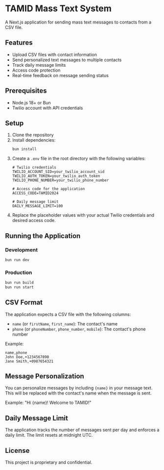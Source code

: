 # TAMID Mass Text System

A Next.js application for sending mass text messages to contacts from a CSV file.

## Features

- Upload CSV files with contact information
- Send personalized text messages to multiple contacts
- Track daily message limits
- Access code protection
- Real-time feedback on message sending status

## Prerequisites

- Node.js 18+ or Bun
- Twilio account with API credentials

## Setup

1. Clone the repository
2. Install dependencies:
   ```bash
   bun install
   ```
3. Create a `.env` file in the root directory with the following variables:
   ```
   # Twilio credentials
   TWILIO_ACCOUNT_SID=your_twilio_account_sid
   TWILIO_AUTH_TOKEN=your_twilio_auth_token
   TWILIO_PHONE_NUMBER=your_twilio_phone_number

   # Access code for the application
   ACCESS_CODE=TAMID2024

   # Daily message limit
   DAILY_MESSAGE_LIMIT=100
   ```
4. Replace the placeholder values with your actual Twilio credentials and desired access code.

## Running the Application

### Development

```bash
bun run dev
```

### Production

```bash
bun run build
bun run start
```

## CSV Format

The application expects a CSV file with the following columns:
- `name` (or `firstName`, `first_name`): The contact's name
- `phone` (or `phoneNumber`, `phone_number`, `mobile`): The contact's phone number

Example:
```
name,phone
John Doe,+1234567890
Jane Smith,+0987654321
```

## Message Personalization

You can personalize messages by including `{name}` in your message text. This will be replaced with the contact's name when the message is sent.

Example: "Hi {name}! Welcome to TAMID!"

## Daily Message Limit

The application tracks the number of messages sent per day and enforces a daily limit. The limit resets at midnight UTC.

## License

This project is proprietary and confidential.
